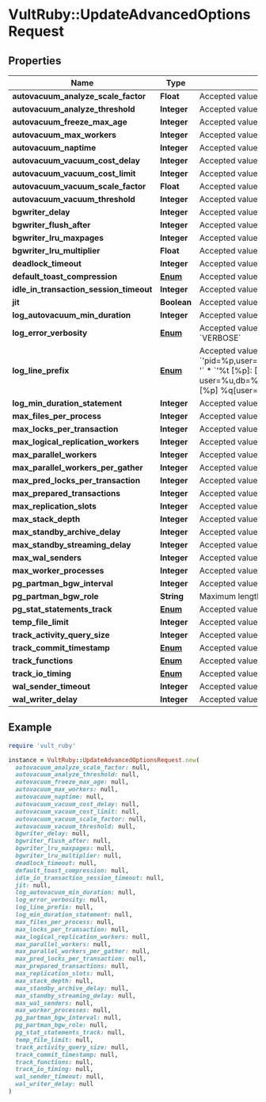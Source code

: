 # VultRuby::UpdateAdvancedOptionsRequest

## Properties

| Name | Type | Description | Notes |
| ---- | ---- | ----------- | ----- |
| **autovacuum_analyze_scale_factor** | **Float** | Accepted values: 0 - 1 | [optional] |
| **autovacuum_analyze_threshold** | **Integer** | Accepted values: 0 - 2147483647 | [optional] |
| **autovacuum_freeze_max_age** | **Integer** | Accepted values: 200000000 - 1500000000 | [optional] |
| **autovacuum_max_workers** | **Integer** | Accepted values: 1 - 20 | [optional] |
| **autovacuum_naptime** | **Integer** | Accepted values: 1 - 86400 | [optional] |
| **autovacuum_vacuum_cost_delay** | **Integer** | Accepted values: -1 - 100 | [optional] |
| **autovacuum_vacuum_cost_limit** | **Integer** | Accepted values: -1 - 10000 | [optional] |
| **autovacuum_vacuum_scale_factor** | **Float** | Accepted values: 0 - 1 | [optional] |
| **autovacuum_vacuum_threshold** | **Integer** | Accepted values: 0 - 2147483647 | [optional] |
| **bgwriter_delay** | **Integer** | Accepted values: 10 - 10000 | [optional] |
| **bgwriter_flush_after** | **Integer** | Accepted values: 0 - 2048 | [optional] |
| **bgwriter_lru_maxpages** | **Integer** | Accepted values: 0 - 1073741823 | [optional] |
| **bgwriter_lru_multiplier** | **Float** | Accepted values: 0 - 10 | [optional] |
| **deadlock_timeout** | **Integer** | Accepted values: 500 - 1800000 | [optional] |
| **default_toast_compression** | [**Enum**](Enum.md) | Accepted values: * &#x60;lz4&#x60; * &#x60;pglz&#x60; | [optional] |
| **idle_in_transaction_session_timeout** | **Integer** | Accepted values: 0 - 604800000 | [optional] |
| **jit** | **Boolean** | Accepted values: * &#x60;true&#x60; * &#x60;false&#x60; | [optional] |
| **log_autovacuum_min_duration** | **Integer** | Accepted values: -1 - 2147483647 | [optional] |
| **log_error_verbosity** | [**Enum**](Enum.md) | Accepted values: * &#x60;TERSE&#x60; * &#x60;DEFAULT&#x60; * &#x60;VERBOSE&#x60; | [optional] |
| **log_line_prefix** | [**Enum**](Enum.md) | Accepted values: * &#x60;&#39;pid&#x3D;%p,user&#x3D;%u,db&#x3D;%d,app&#x3D;%a,client&#x3D;%h &#39;&#x60; * &#x60;&#39;%t [%p]: [%l-1] user&#x3D;%u,db&#x3D;%d,app&#x3D;%a,client&#x3D;%h &#39;&#x60; * &#x60;&#39;%m [%p] %q[user&#x3D;%u,db&#x3D;%d,app&#x3D;%a] &#39;&#x60; | [optional] |
| **log_min_duration_statement** | **Integer** | Accepted values: -1 - 86400000 | [optional] |
| **max_files_per_process** | **Integer** | Accepted values: 1000 - 4096 | [optional] |
| **max_locks_per_transaction** | **Integer** | Accepted values: 64 - 6400 | [optional] |
| **max_logical_replication_workers** | **Integer** | Accepted values: 4 - 64 | [optional] |
| **max_parallel_workers** | **Integer** | Accepted values: 0 - 96 | [optional] |
| **max_parallel_workers_per_gather** | **Integer** | Accepted values: 0 - 96 | [optional] |
| **max_pred_locks_per_transaction** | **Integer** | Accepted values: 64 - 5120 | [optional] |
| **max_prepared_transactions** | **Integer** | Accepted values: 0 - 10000 | [optional] |
| **max_replication_slots** | **Integer** | Accepted values: 8 - 64 | [optional] |
| **max_stack_depth** | **Integer** | Accepted values: 2097152 - 6291456 | [optional] |
| **max_standby_archive_delay** | **Integer** | Accepted values: 1 - 43200000 | [optional] |
| **max_standby_streaming_delay** | **Integer** | Accepted values: 1 - 43200000 | [optional] |
| **max_wal_senders** | **Integer** | Accepted values: 20 - 64 | [optional] |
| **max_worker_processes** | **Integer** | Accepted values: 8 - 96 | [optional] |
| **pg_partman_bgw_interval** | **Integer** | Accepted values: 3600 - 604800 | [optional] |
| **pg_partman_bgw_role** | **String** | Maximum length: 64 characters | [optional] |
| **pg_stat_statements_track** | [**Enum**](Enum.md) | Accepted values: * &#x60;all&#x60; * &#x60;top&#x60; * &#x60;none&#x60; | [optional] |
| **temp_file_limit** | **Integer** | Accepted values: -1 - 2147483647 | [optional] |
| **track_activity_query_size** | **Integer** | Accepted values: 1024 - 10240 | [optional] |
| **track_commit_timestamp** | [**Enum**](Enum.md) | Accepted values: * &#x60;off&#x60; * &#x60;on&#x60; | [optional] |
| **track_functions** | [**Enum**](Enum.md) | Accepted values: * &#x60;all&#x60; * &#x60;pl&#x60; * &#x60;none&#x60; | [optional] |
| **track_io_timing** | [**Enum**](Enum.md) | Accepted values: * &#x60;off&#x60; * &#x60;on&#x60; | [optional] |
| **wal_sender_timeout** | **Integer** | Accepted values: 0, 5000 - 10800000 | [optional] |
| **wal_writer_delay** | **Integer** | Accepted values: 10 - 200 | [optional] |

## Example

```ruby
require 'vult_ruby'

instance = VultRuby::UpdateAdvancedOptionsRequest.new(
  autovacuum_analyze_scale_factor: null,
  autovacuum_analyze_threshold: null,
  autovacuum_freeze_max_age: null,
  autovacuum_max_workers: null,
  autovacuum_naptime: null,
  autovacuum_vacuum_cost_delay: null,
  autovacuum_vacuum_cost_limit: null,
  autovacuum_vacuum_scale_factor: null,
  autovacuum_vacuum_threshold: null,
  bgwriter_delay: null,
  bgwriter_flush_after: null,
  bgwriter_lru_maxpages: null,
  bgwriter_lru_multiplier: null,
  deadlock_timeout: null,
  default_toast_compression: null,
  idle_in_transaction_session_timeout: null,
  jit: null,
  log_autovacuum_min_duration: null,
  log_error_verbosity: null,
  log_line_prefix: null,
  log_min_duration_statement: null,
  max_files_per_process: null,
  max_locks_per_transaction: null,
  max_logical_replication_workers: null,
  max_parallel_workers: null,
  max_parallel_workers_per_gather: null,
  max_pred_locks_per_transaction: null,
  max_prepared_transactions: null,
  max_replication_slots: null,
  max_stack_depth: null,
  max_standby_archive_delay: null,
  max_standby_streaming_delay: null,
  max_wal_senders: null,
  max_worker_processes: null,
  pg_partman_bgw_interval: null,
  pg_partman_bgw_role: null,
  pg_stat_statements_track: null,
  temp_file_limit: null,
  track_activity_query_size: null,
  track_commit_timestamp: null,
  track_functions: null,
  track_io_timing: null,
  wal_sender_timeout: null,
  wal_writer_delay: null
)
```

